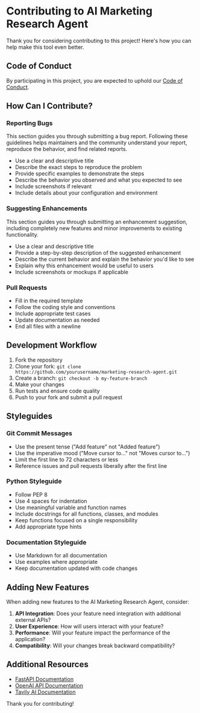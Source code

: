 # Contributing to AI Marketing Research Agent

Thank you for considering contributing to this project! Here's how you can help make this tool even better.

## Code of Conduct

By participating in this project, you are expected to uphold our [Code of Conduct](CODE_OF_CONDUCT.md).

## How Can I Contribute?

### Reporting Bugs

This section guides you through submitting a bug report. Following these guidelines helps maintainers and the community understand your report, reproduce the behavior, and find related reports.

- Use a clear and descriptive title
- Describe the exact steps to reproduce the problem
- Provide specific examples to demonstrate the steps
- Describe the behavior you observed and what you expected to see
- Include screenshots if relevant
- Include details about your configuration and environment

### Suggesting Enhancements

This section guides you through submitting an enhancement suggestion, including completely new features and minor improvements to existing functionality.

- Use a clear and descriptive title
- Provide a step-by-step description of the suggested enhancement
- Describe the current behavior and explain the behavior you'd like to see
- Explain why this enhancement would be useful to users
- Include screenshots or mockups if applicable

### Pull Requests

- Fill in the required template
- Follow the coding style and conventions
- Include appropriate test cases
- Update documentation as needed
- End all files with a newline

## Development Workflow

1. Fork the repository
2. Clone your fork: `git clone https://github.com/yourusername/marketing-research-agent.git`
3. Create a branch: `git checkout -b my-feature-branch`
4. Make your changes
5. Run tests and ensure code quality
6. Push to your fork and submit a pull request

## Styleguides

### Git Commit Messages

- Use the present tense ("Add feature" not "Added feature")
- Use the imperative mood ("Move cursor to..." not "Moves cursor to...")
- Limit the first line to 72 characters or less
- Reference issues and pull requests liberally after the first line

### Python Styleguide

- Follow PEP 8
- Use 4 spaces for indentation
- Use meaningful variable and function names
- Include docstrings for all functions, classes, and modules
- Keep functions focused on a single responsibility
- Add appropriate type hints

### Documentation Styleguide

- Use Markdown for all documentation
- Use examples where appropriate
- Keep documentation updated with code changes

## Adding New Features

When adding new features to the AI Marketing Research Agent, consider:

1. **API Integration**: Does your feature need integration with additional external APIs?
2. **User Experience**: How will users interact with your feature?
3. **Performance**: Will your feature impact the performance of the application?
4. **Compatibility**: Will your changes break backward compatibility?

## Additional Resources

- [FastAPI Documentation](https://fastapi.tiangolo.com/)
- [OpenAI API Documentation](https://platform.openai.com/docs/api-reference)
- [Tavily AI Documentation](https://docs.tavily.com/)

Thank you for contributing! 